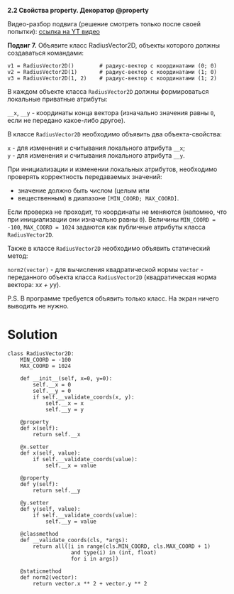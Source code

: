 **2.2 Свойства property. Декоратор @property**

Видео-разбор подвига (решение смотреть только после
своей попытки): [ссылка на YT видео](https://youtu.be/q_8BdpVWbyE)

**Подвиг 7.** Объявите класс RadiusVector2D,
объекты которого должны создаваться командами:
```
v1 = RadiusVector2D()        # радиус-вектор с координатами (0; 0)
v2 = RadiusVector2D(1)       # радиус-вектор с координатами (1; 0)
v3 = RadiusVector2D(1, 2)    # радиус-вектор с координатами (1; 2)
```
В каждом объекте класса `RadiusVector2D` должны
формироваться локальные приватные атрибуты:

`__x`, `__y` - координаты конца вектора (изначально
значения равны `0`, если не передано какое-либо другое).

В классе `RadiusVector2D` необходимо объявить 
два объекта-свойства:

`x` - для изменения и считывания локального
атрибута `__x`;\
`y` - для изменения и считывания локального
атрибута `__y`.

При инициализации и изменении локальных
атрибутов, необходимо проверять корректность
передаваемых значений:

- значение должно быть числом (целым или
- вещественным) в диапазоне `[MIN_COORD; MAX_COORD]`.

Если проверка не проходит, то координаты не 
меняются (напомню, что при инициализации они
изначально равны `0`). Величины `MIN_COORD = -100`, 
`MAX_COORD = 1024` задаются как публичные атрибуты
класса `RadiusVector2D`.

Также в классе `RadiusVector2D` необходимо
объявить статический метод:

`norm2(vector)` - для вычисления квадратической
нормы `vector` - переданного объекта класса
`RadiusVector2D` (квадратическая норма вектора: x*x + y*y).

P.S. В программе требуется объявить только класс.
На экран ничего выводить не нужно.

# Solution

```
class RadiusVector2D:
    MIN_COORD = -100
    MAX_COORD = 1024

    def __init__(self, x=0, y=0):
        self.__x = 0
        self.__y = 0
        if self.__validate_coords(x, y):
            self.__x = x
            self.__y = y

    @property
    def x(self):
        return self.__x

    @x.setter
    def x(self, value):
        if self.__validate_coords(value):
            self.__x = value

    @property
    def y(self):
        return self.__y

    @y.setter
    def y(self, value):
        if self.__validate_coords(value):
            self.__y = value

    @classmethod
    def __validate_coords(cls, *args):
        return all([i in range(cls.MIN_COORD, cls.MAX_COORD + 1)
                    and type(i) in (int, float)
                    for i in args])

    @staticmethod
    def norm2(vector):
        return vector.x ** 2 + vector.y ** 2
```
